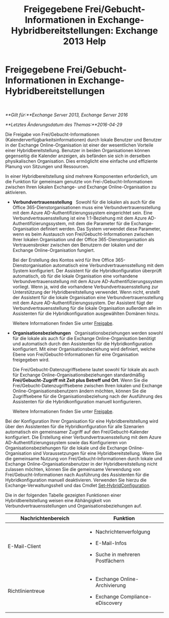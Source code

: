 ﻿---
title: 'Freigegebene Frei/Gebucht-Informationen in Exchange-Hybridbereitstellungen: Exchange 2013 Help'
TOCTitle: Freigegebene Frei/Gebucht-Informationen in Exchange-Hybridbereitstellungen
ms:assetid: bd3884de-80ee-4ff2-a8a3-eacd5aa3e51b
ms:mtpsurl: https://technet.microsoft.com/de-de/library/JJ650274(v=EXCHG.150)
ms:contentKeyID: 50477191
ms.date: 01/01/2018
mtps_version: v=EXCHG.150
ms.translationtype: HT
---

# Freigegebene Frei/Gebucht-Informationen in Exchange-Hybridbereitstellungen

 

_**Gilt für:**Exchange Server 2013, Exchange Server 2016_

_**Letztes Änderungsdatum des Themas:**2016-04-29_

Die Freigabe von Frei/Gebucht-Informationen (Kalenderverfügbarkeitsinformationen) durch lokale Benutzer und Benutzer in der Exchange Online-Organisation ist einer der wesentlichen Vorteile einer Hybridbereitstellung. Benutzer in beiden Organisationen können gegenseitig die Kalender anzeigen, als befänden sie sich in derselben physikalischen Organisation. Dies ermöglicht eine einfache und effiziente Planung von Sitzungen und Ressourcen.

In einer Hybridbereitstellung sind mehrere Komponenten erforderlich, um die Funktion für gemeinsam genutzte von Frei-/Gebucht-Informationen zwischen Ihren lokalen Exchange- und Exchange Online-Organisation zu aktivieren.

  - **Verbundvertrauensstellung**   Sowohl für die lokalen als auch für die Office 365-Dienstorganisationen muss eine Verbundvertrauensstellung mit dem Azure AD-Authentifizierungssystem eingerichtet sein. Eine Verbundvertrauensstellung ist eine 1:1-Beziehung mit dem Azure AD-Authentifizierungssystem, mit dem die Parameter für die Exchange-Organisation definiert werden. Das System verwendet diese Parameter, wenn es beim Austausch von Frei/Gebucht-Informationen zwischen Ihrer lokalen Organisation und der Office 365-Dienstorganisation als Vertrauensbroker zwischen den Benutzern der lokalen und der Exchange Online-Organisation fungiert.
    
    Bei der Erstellung des Kontos wird für Ihre Office 365-Dienstorganisation automatisch eine Verbundvertrauensstellung mit dem System konfiguriert. Der Assistent für die Hybridkonfiguration überprüft automatisch, ob für die lokale Organisation eine vorhandene Verbundvertrauensstellung mit dem Azure AD-Authentifizierungssystem vorliegt. Wenn ja, wird die vorhandene Verbundvertrauensstellung zur Unterstützung der Hybridbereitstellung verwendet. Wenn nicht, erstellt der Assistent für die lokale Organisation eine Verbundvertrauensstellung mit dem Azure AD-Authentifizierungssystem. Der Assistent fügt der Verbundvertrauensstellung für die lokale Organisation außerdem alle im Assistenten für die Hybridkonfiguration ausgewählten Domänen hinzu.
    
    Weitere Informationen finden Sie unter [Freigabe](https://technet.microsoft.com/de-de/library/dd638083\(v=exchg.150\)).

  - **Organisationsbeziehungen**   Organisationsbeziehungen werden sowohl für die lokale als auch für die Exchange Online-Organisation benötigt und automatisch durch den Assistenten für die Hybridkonfiguration konfiguriert. Mit einer Organisationsbeziehung wird definiert, welche Ebene von Frei/Gebucht-Informationen für eine Organisation freigegeben wird.
    
    Die Frei/Gebucht-Datenzugriffsebene lautet sowohl für lokale als auch für Exchange Online-Organisationsbeziehungen standardmäßig **Frei/Gebucht-Zugriff mit Zeit plus Betreff und Ort**. Wenn Sie die Frei/Gebucht-Datenzugriffsebene zwischen Ihren lokalen und Exchange Online-Organisationsbenutzern ändern möchten, können Sie die Zugriffsebene für die Organisationsbeziehung nach der Ausführung des Assistenten für die Hybridkonfiguration manuell konfigurieren.
    
    Weitere Informationen finden Sie unter [Freigabe](https://technet.microsoft.com/de-de/library/dd638083\(v=exchg.150\)).

Bei der Konfiguration Ihrer Organisation für eine Hybridbereitstellung wird über den Assistenten für die Hybridkonfiguration für alle Szenarien automatisch ein gemeinsamer Zugriff auf den Frei/Gebucht-Kalender konfiguriert. Die Erstellung einer Verbundvertrauensstellung mit dem Azure AD-Authentifizierungssystem sowie das Konfigurieren von Organisationsbeziehungen für die lokale und die Exchange Online-Organisation sind Voraussetzungen für eine Hybridbereitstellung. Wenn Sie die gemeinsame Nutzung von Frei/Gebucht-Informationen durch lokale und Exchange Online-Organisationsbenutzer in der Hybridbereitstellung nicht zulassen möchten, können Sie die gemeinsame Verwendung von Frei/Gebucht-Informationen nach Ausführung des Assistenten für die Hybridkonfiguration manuell deaktivieren. Verwenden Sie hierzu die Exchange-Verwaltungsshell und das Cmdlet [Set-HybridConfiguration](https://technet.microsoft.com/de-de/library/hh529932\(v=exchg.150\)).

Die in der folgenden Tabelle gezeigten Funktionen einer Hybridbereitstellung weisen eine Abhängigkeit von Verbundvertrauensstellungen und Organisationsbeziehungen auf.


<table>
<colgroup>
<col style="width: 50%" />
<col style="width: 50%" />
</colgroup>
<thead>
<tr class="header">
<th>Nachrichtenbereich</th>
<th>Funktion</th>
</tr>
</thead>
<tbody>
<tr class="odd">
<td><p>E-Mail-Client</p></td>
<td><ul>
<li><p>Nachrichtenverfolgung</p></li>
<li><p>E-Mail-Infos</p></li>
<li><p>Suche in mehreren Postfächern</p></li>
</ul></td>
</tr>
<tr class="even">
<td><p>Richtlinientreue</p></td>
<td><ul>
<li><p>Exchange Online-Archivierung</p></li>
<li><p>Exchange Compliance-eDiscovery</p></li>
</ul></td>
</tr>
</tbody>
</table>

